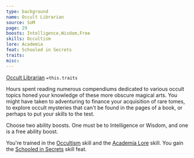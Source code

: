 ```yaml
---
type: background
name: Occult Librarian 
source: SoM
page: 29
boosts: Intelligence,Wisdom,Free
skills: Occultism
lore: Academia
feat: Schooled in Secrets
traits: 
misc: 
---
```


[Occult Librarian](###%20Occult%20Librarian)
`=this.traits`


Hours spent reading numerous compendiums dedicated to various occult topics honed your knowledge of these more obscure magical arts. You might have taken to adventuring to finance your acquisition of rare tomes, to explore occult mysteries that can't be found in the pages of a book, or perhaps to put your skills to the test.

Choose two ability boosts. One must be to Intelligence or Wisdom, and one is a free ability boost.

You're trained in the [Occultism](Occultism) skill and the [Academia Lore](Academia%20Lore) skill. You gain the [Schooled in Secrets](Schooled%20in%20Secrets) skill feat.

